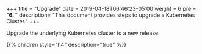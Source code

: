 +++
title = "Upgrade"
date = 2019-04-18T06:46:23-05:00
weight = 6 
pre = "<b>6. </b>"
description=  "This document provides steps to upgrade a Kubernetes Cluster."
+++

Upgrade the underlying Kubernetes cluster to a new release.

{{% children style="h4" description="true" %}}

